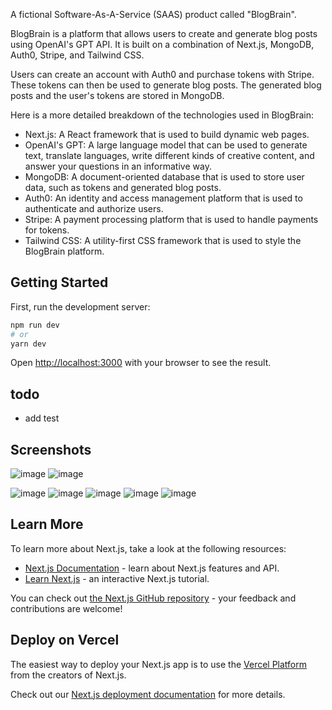 A fictional Software-As-A-Service (SAAS) product called "BlogBrain".

BlogBrain is a platform that allows users to create and generate blog posts using OpenAI's GPT API. It is built on a combination of Next.js, MongoDB, Auth0, Stripe, and Tailwind CSS.

Users can create an account with Auth0 and purchase tokens with Stripe. These tokens can then be used to generate blog posts. The generated blog posts and the user's tokens are stored in MongoDB.

Here is a more detailed breakdown of the technologies used in BlogBrain:

- Next.js: A React framework that is used to build dynamic web pages.
- OpenAI's GPT: A large language model that can be used to generate text, translate languages, write different kinds of creative content, and answer your questions in an informative way.
- MongoDB: A document-oriented database that is used to store user data, such as tokens and generated blog posts.
- Auth0: An identity and access management platform that is used to authenticate and authorize users.
- Stripe: A payment processing platform that is used to handle payments for tokens.
- Tailwind CSS: A utility-first CSS framework that is used to style the BlogBrain platform.

## Getting Started

First, run the development server:

```bash
npm run dev
# or
yarn dev
```

Open [http://localhost:3000](http://localhost:3000) with your browser to see the result.

## todo
- add test

## Screenshots
![image](https://github.com/user-attachments/assets/f4c6721e-83c7-4c1b-a076-2652431e8677)
![image](https://github.com/user-attachments/assets/0931dc1f-1bb8-4538-a12f-a6959b4528c6)

![image](https://github.com/user-attachments/assets/a1da0eeb-1802-402d-b4bd-78232f760fea)
![image](https://github.com/user-attachments/assets/7d5dbe77-9968-47f2-9b68-4c6c494f7579)
![image](https://github.com/user-attachments/assets/d9212b76-409a-4696-945d-e88af0a2ef5c)
![image](https://github.com/user-attachments/assets/c203b8d8-3b0c-4f8b-b28b-bbf6cc5a3aed)
![image](https://github.com/user-attachments/assets/21661753-4eae-4013-b666-7483027ea02b)


## Learn More

To learn more about Next.js, take a look at the following resources:

- [Next.js Documentation](https://nextjs.org/docs) - learn about Next.js features and API.
- [Learn Next.js](https://nextjs.org/learn) - an interactive Next.js tutorial.

You can check out [the Next.js GitHub repository](https://github.com/vercel/next.js/) - your feedback and contributions are welcome!

## Deploy on Vercel

The easiest way to deploy your Next.js app is to use the [Vercel Platform](https://vercel.com/new?utm_medium=default-template&filter=next.js&utm_source=create-next-app&utm_campaign=create-next-app-readme) from the creators of Next.js.

Check out our [Next.js deployment documentation](https://nextjs.org/docs/deployment) for more details.
